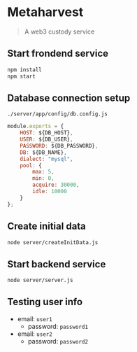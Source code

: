 # Metaharvest

> A web3 custody service

## Start frondend service

```bash
npm install
npm start
```

## Database connection setup

`./server/app/config/db.config.js`

```javascript
module.exports = {
    HOST: ${DB_HOST},
    USER: ${DB_USER},
    PASSWORD: ${DB_PASSWORD},
    DB: ${DB_NAME},
    dialect: "mysql",
    pool: {
        max: 5,
        min: 0,
        acquire: 30000,
        idle: 10000
    }
};
```

## Create initial data

```bash
node server/createInitData.js
```

## Start backend service

```bash
node server/server.js
```

## Testing user info

- email: `user1`
  - password: `password1`
- email: `user2`
  - password: `password2`
